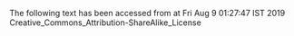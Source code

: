 The following text has been accessed from at Fri Aug 9 01:27:47 IST 2019
Creative_Commons_Attribution-ShareAlike_License

